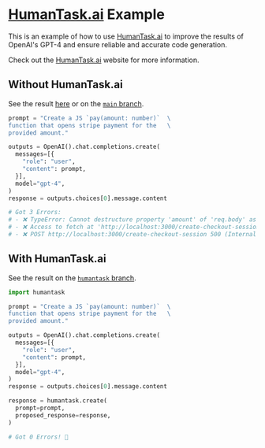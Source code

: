 # [HumanTask.ai](https://humantask.ai/) Example

This is an example of how to use [HumanTask.ai](https://humantask.ai/) to improve the results of OpenAI's GPT-4 and ensure reliable and accurate code generation.

Check out the [HumanTask.ai](https://humantask.ai/) website for more information.

## Without HumanTask.ai

See the result [here](https://chat.openai.com/share/ccd692f9-2719-4946-bd51-3b35e844e5cf) or on the [`main` branch](https://github.com/lucasmrdt/human-task-example).

```python
prompt = "Create a JS `pay(amount: number)`  \
function that opens stripe payment for the   \
provided amount."

outputs = OpenAI().chat.completions.create(
  messages=[{
    "role": "user",
    "content": prompt,
  }],
  model="gpt-4",
)
response = outputs.choices[0].message.content

# Got 3 Errors:
# - ❌ TypeError: Cannot destructure property 'amount' of 'req.body' as it is undefined.
# - ❌ Access to fetch at 'http://localhost:3000/create-checkout-session' from origin 'http://localhost:1234' has been blocked by CORS policy: Response to preflight request doesn't pass access control check: No 'Access-Control-Allow-Origin' header is present on the requested resource. If an opaque response serves your needs, set the request's mode to 'no-cors' to fetch the resource with CORS disabled.
# - ❌ POST http://localhost:3000/create-checkout-session 500 (Internal Server Error) Invalid API Key provided: YOUR_STR**********_KEY
```

## With HumanTask.ai

See the result on the [`humantask` branch](https://github.com/lucasmrdt/human-task-example/tree/humantask).

```python
import humantask

prompt = "Create a JS `pay(amount: number)`  \
function that opens stripe payment for the   \
provided amount."

outputs = OpenAI().chat.completions.create(
  messages=[{
    "role": "user",
    "content": prompt,
  }],
  model="gpt-4",
)
response = outputs.choices[0].message.content

response = humantask.create(
  prompt=prompt,
  proposed_response=response,
)

# Got 0 Errors! 🎉
```
